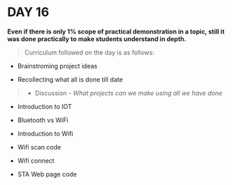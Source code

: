 # **DAY 16**

**Even if there is only 1% scope of practical demonstration in a topic, still it was done practically to make students understand in depth.**

>Curriculum followed on the day is as follows:

- Brainstroming project ideas 

- Recollecting what all is done till date 

>- Discussion - *What projects can we make using all we have done*

- Introduction to IOT

- Bluetooth vs WiFi

- Introduction to Wifi

- Wifi scan code

- Wifi connect 

- STA Web page code


